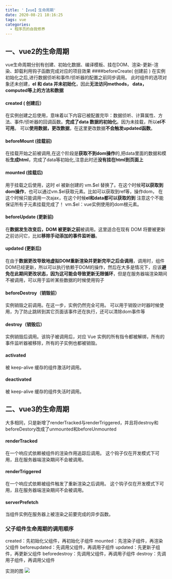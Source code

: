 ```yaml
---
title: '【vue】生命周期'
date: 2020-08-21 18:16:25
tags: vue
categories: 
  - 程序员的自我修养
---
```


<meta name="referrer" content="no-referrer">

## 一、vue2的生命周期
vue生命周期分别有创建、初始化数据、编译模板、挂在DOM、渲染-更新-渲染、卸载利用钩子函数完成对应的项目效果
####beforeCreate( 创建前 )
在实例初始化之后,进行数据侦听和事件/侦听器的配置之前同步调用。
此时组件的选项对象还未创建，**el 和 data 并未初始化**，因此**无法访问methods， data， computed等上的方法和数据**
#### created ( 创建后）
在实例创建之后使用，意味着以下内容已被配置完毕：数据侦听、计算属性、方法、事件/侦听器的回调函数。**完成了data 数据的初始化**。因为未挂载，所以**el不可用**。 可以**使用数据，更改数据**，在这里更改数据**不会触发updated函数**。
#### beforeMount (挂载前)
在挂载开始之前被调用,在这个阶段是**获取不到dom操作**的,把data里面的数据和模板**生成html**，完成了data等初始化,注意此时还**没有挂在html到页面上**
#### mounted (挂载后)
用于挂载之后使用，这时 el 被新创建的 vm.\$el 替换了。在这个时候**可以获取到dom操作**，也可以通过vm.\$el获取元素。比如可以获取到ref等，操作dom，
在这个时候只能调用一次ajax，在这个时候**el和data都可以获取的到**
注意这个不能保证所有子元素挂载完成了！
vm.$el：vue实例使用的dom根元素。
#### beforeUpdate (更新前)
在**数据发生改变后，DOM 被更新之前**被调用。这里适合在现有 DOM 将要被更新之前访问它，比如**移除手动添加的事件监听器**。
#### updated (更新后)
在由于**数据更改导致地虚拟DOM重新渲染并更新完毕之后会调用**，调用时，组件DOM已经更新，所以可以执行依赖于DOM的操作，然后在大多是情况下，应该**避免在此期间更改状态，因为这可能会导致更新无限循环**，但是在服务器端渲染期间不被调用，可以用于监听某些数据的时候使用钩子
#### beforeDestroy（销毁前）
实例销毁之前调用。在这一步，实例仍然完全可用。
可以用于销毁计时器时候使用，为了防止跳转到其它页面该事件还在执行，还可以清除dom事件等
#### destroy（销毁后）
实例销毁后调用。该钩子被调用后，对应 Vue 实例的所有指令都被解绑，所有的事件监听器被移除，所有的子实例也都被销毁。
#### activated
被 keep-alive 缓存的组件激活时调用。
#### deactivated
被 keep-alive 缓存的组件失活时调用。

## 二、vue3的生命周期
大多相同，只是新增了renderTracked与renderTriggered，并且将destroy和beforeDestory改成了unmounted和beforeUnmounted
#### renderTracked
在一个响应式依赖被组件的渲染作用追踪后调用。
这个钩子仅在开发模式下可用，且在服务器端渲染期间不会被调用。
#### renderTriggered
在一个响应式依赖被组件触发了重新渲染之后调用。
这个钩子仅在开发模式下可用，且在服务器端渲染期间不会被调用。
#### serverPrefetch
当组件实例在服务器上被渲染之前要完成的异步函数。

### 父子组件生命周期的调用顺序
created：先初始化父组件，再初始化子组件
mounted：先渲染子组件，再渲染父组件
beforeupdated：先调用父组件，再调用子组件
updated：先更新子组件，再更新父组件
beforedestroy：先调用父组件，再调用子组件
destroy：先调用子组件，再调用父组件

实测的图
![](https://upload-images.jianshu.io/upload_images/20892169-f8d9c42d63cf20e9.png?imageMogr2/auto-orient/strip%7CimageView2/2/w/1240)
